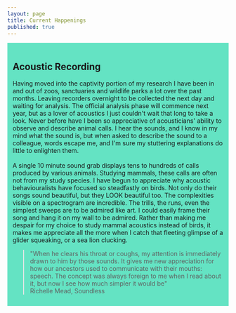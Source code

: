 ```yaml
---
layout: page
title: Current Happenings
published: true
---
```


<div style="padding:12px; background-color: #64e3c3">
<h2>
Acoustic Recording
</h2>

<p>
Having moved into the captivity portion of my research I have been in and out of zoos, sanctuaries and wildlife parks a lot over the past months. Leaving recorders overnight to be collected the next day and waiting for analysis. The official analysis phase will commence next year, but as a lover of acoustics I just couldn't wait that long to take a look. Never before have I been so appreciative of acousticians' ability to observe and describe animal calls. I hear the sounds, and I know in my mind what the sound is, but when asked to describe the sound to a colleague, words escape me, and I'm sure my stuttering explanations do little to enlighten them. <br><br>
A single 10 minute sound grab displays tens to hundreds of calls produced by various animals. Studying mammals, these calls are often not from my study species. I have begun to appreciate why acoustic behaviouralists have focused so steadfastly on birds. Not only do their songs sound beautiful, but they LOOK beautiful too. The complexities visible on a spectrogram are incredible. The trills, the runs, even the simplest sweeps are to be admired like art. I could easily frame their song and hang it on my wall to be admired. Rather than making me despair for my choice to study mammal acoustics instead of birds, it makes me appreciate all the more when I catch that fleeting glimpse of a glider squeaking, or a sea lion clucking.
</p>

<blockquote>
"When he clears his throat or coughs, my attention is immediately drawn to him by those sounds. It gives me new appreciation for how our ancestors used to communicate with their mouths: speech. The concept was always foreign to me when I read about it, but now I see how much simpler it would be" <br>
Richelle Mead, Soundless
</blockquote>

</div>

<br>
